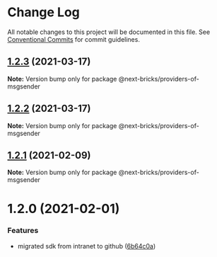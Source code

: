 # Change Log

All notable changes to this project will be documented in this file.
See [Conventional Commits](https://conventionalcommits.org) for commit guidelines.

## [1.2.3](https://github.com/easyops-cn/next-providers/compare/@next-bricks/providers-of-msgsender@1.2.2...@next-bricks/providers-of-msgsender@1.2.3) (2021-03-17)

**Note:** Version bump only for package @next-bricks/providers-of-msgsender

## [1.2.2](https://github.com/easyops-cn/next-providers/compare/@next-bricks/providers-of-msgsender@1.2.1...@next-bricks/providers-of-msgsender@1.2.2) (2021-03-17)

**Note:** Version bump only for package @next-bricks/providers-of-msgsender

## [1.2.1](https://github.com/easyops-cn/next-providers/compare/@next-bricks/providers-of-msgsender@1.2.0...@next-bricks/providers-of-msgsender@1.2.1) (2021-02-09)

**Note:** Version bump only for package @next-bricks/providers-of-msgsender

# 1.2.0 (2021-02-01)

### Features

- migrated sdk from intranet to github ([6b64c0a](https://github.com/easyops-cn/next-providers/commit/6b64c0af35b7ac5b7df5459aa577b87e84d75aa0))
